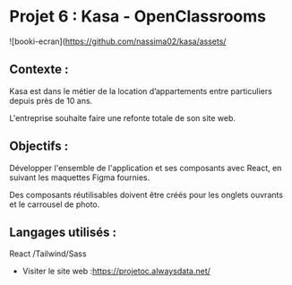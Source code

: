 

# Projet 6 : Kasa - OpenClassrooms


![booki-ecran](https://github.com/nassima02/kasa/assets/


## Contexte :
Kasa est dans le métier de la location d’appartements entre particuliers depuis près de 10 ans.

L'entreprise souhaite faire une refonte totale de son site web.
## Objectifs :
Développer l'ensemble de l'application et ses composants avec React, en suivant les maquettes Figma fournies.

Des composants réutilisables doivent être créés pour les onglets ouvrants et le carrousel de photo.

## Langages utilisés :
React /Tailwind/Sass
- Visiter le site web :https://projetoc.alwaysdata.net/
